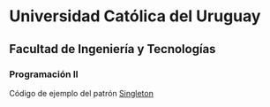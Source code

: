 # Universidad Católica del Uruguay
## Facultad de Ingeniería y Tecnologías
### Programación II
Código de ejemplo del patrón [Singleton](https://en.wikipedia.org/wiki/Singleton_pattern)
